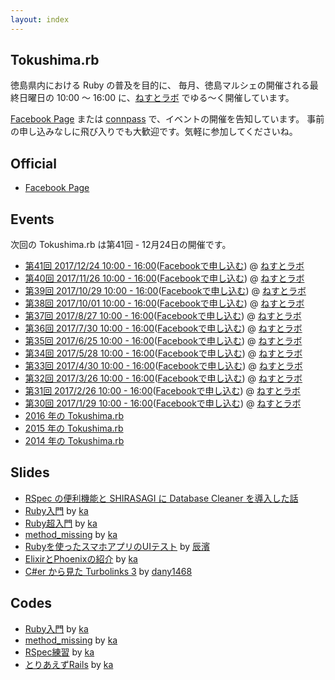 ```yaml
---
layout: index
---
```


## Tokushima.rb

徳島県内における Ruby の普及を目的に、
毎月、徳島マルシェの開催される最終日曜日の 10:00 〜 16:00 に、[ねすとラボ](http://nest-lab.net) でゆる〜く開催しています。

[Facebook Page](https://www.facebook.com/groups/tokushima.rb) または [connpass](http://tokushimarb.connpass.com) で、イベントの開催を告知しています。
事前の申し込みなしに飛び入りでも大歓迎です。気軽に参加してくださいね。

## Official

* [Facebook Page](https://www.facebook.com/groups/tokushima.rb)

## Events

次回の Tokushima.rb は第41回 - 12月24日の開催です。

* [第41回 2017/12/24 10:00 - 16:00](https://tokushimarb.connpass.com/event/73217/)([Facebookで申し込む](https://www.facebook.com/events/377810489327907/)) @ [ねすとラボ](http://nest-lab.net)
* [第40回 2017/11/26 10:00 - 16:00](https://tokushimarb.connpass.com/event/70858/)([Facebookで申し込む](https://www.facebook.com/events/392476457836312/)) @ [ねすとラボ](http://nest-lab.net)
* [第39回 2017/10/29 10:00 - 16:00](https://tokushimarb.connpass.com/event/68410/)([Facebookで申し込む](https://www.facebook.com/events/149537682316096/)) @ [ねすとラボ](http://nest-lab.net)
* [第38回 2017/10/01 10:00 - 16:00](https://tokushimarb.connpass.com/event/65557/)([Facebookで申し込む](https://www.facebook.com/events/208114969723230/)) @ [ねすとラボ](http://nest-lab.net)
* [第37回 2017/8/27 10:00 - 16:00](https://tokushimarb.connpass.com/event/63366/)([Facebookで申し込む](https://www.facebook.com/events/1740727472608311/)) @ [ねすとラボ](http://nest-lab.net)
* [第36回 2017/7/30 10:00 - 16:00](https://tokushimarb.connpass.com/event/60749/)([Facebookで申し込む](https://www.facebook.com/events/118843845389353/)) @ [ねすとラボ](http://nest-lab.net)
* [第35回 2017/6/25 10:00 - 16:00](https://tokushimarb.connpass.com/event/58389/)([Facebookで申し込む](https://www.facebook.com/events/176824926179423/)) @ [ねすとラボ](http://nest-lab.net)
* [第34回 2017/5/28 10:00 - 16:00](https://tokushimarb.connpass.com/event/56399/)([Facebookで申し込む](https://www.facebook.com/events/1756514711305880/)) @ [ねすとラボ](http://nest-lab.net)
* [第33回 2017/4/30 10:00 - 16:00](https://tokushimarb.connpass.com/event/53920/)([Facebookで申し込む](https://www.facebook.com/events/1311770162236749/)) @ [ねすとラボ](http://nest-lab.net)
* [第32回 2017/3/26 10:00 - 16:00](https://tokushimarb.connpass.com/event/52129/)([Facebookで申し込む](https://www.facebook.com/events/289820274781596/)) @ [ねすとラボ](http://nest-lab.net)
* [第31回 2017/2/26 10:00 - 16:00](https://tokushimarb.connpass.com/event/49959/)([Facebookで申し込む](https://www.facebook.com/events/244002002710692/)) @ [ねすとラボ](http://nest-lab.net)
* [第30回 2017/1/29 10:00 - 16:00](https://tokushimarb.connpass.com/event/48081/)([Facebookで申し込む](https://www.facebook.com/events/396651817343020/)) @ [ねすとラボ](http://nest-lab.net)
* [2016 年の Tokushima.rb](2016.html)
* [2015 年の Tokushima.rb](2015.html)
* [2014 年の Tokushima.rb](2014.html)

## Slides

* [RSpec の便利機能と SHIRASAGI に Database Cleaner を導入した話](https://sunny4381.github.io/remark.js/index.html?/slides/2015-03-29/rspec-extension.md)
* [Ruby入門](http://kaosf.github.io/20140831-tokushimarb-slide) by [ka](http://www.kaosfield.net)
* [Ruby超入門](http://kaosf.github.io/20140928-tokushimarb-slide) by [ka](http://www.kaosfield.net)
* [method_missing](http://kaosf.github.io/20141026-tokushimarb-slide) by [ka](http://www.kaosfield.net)
* [Rubyを使ったスマホアプリのUIテスト](https://www.slideshare.net/secret/d0MkzQdiT8cQIK) by [辰濱](https://www.facebook.com/kenichi.tatsuhama)
* [ElixirとPhoenixの紹介](http://kaosf.github.io/20150830-tokushimarb-slide) by [ka](http://www.kaosfield.net)
* [C#er から見た Turbolinks 3](http://www.slideshare.net/dany1468/cer-turbolinks-3) by [dany1468](https://twitter.com/dany1468)

## Codes

* [Ruby入門](https://github.com/kaosf/20140831-tokushimarb-codes) by [ka](http://www.kaosfield.net)
* [method_missing](https://github.com/kaosf/20141026-tokushimarb-codes) by [ka](http://www.kaosfield.net)
* [RSpec練習](https://github.com/kaosf/20150329-tokushimarb-rspec) by [ka](http://www.kaosfield.net)
* [とりあえずRails](https://github.com/kaosf/20150426-tokushimarb-rails) by [ka](http://www.kaosfield.net)
